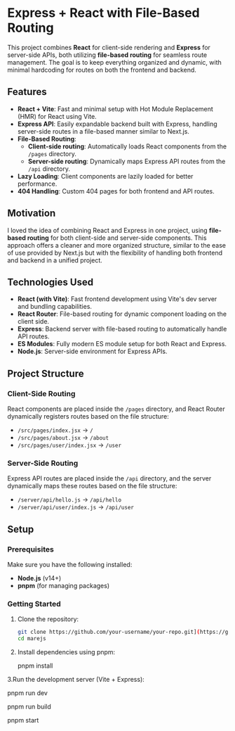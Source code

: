 # Express + React with File-Based Routing

This project combines **React** for client-side rendering and **Express** for server-side APIs, both utilizing **file-based routing** for seamless route management. The goal is to keep everything organized and dynamic, with minimal hardcoding for routes on both the frontend and backend.

## Features

- **React + Vite**: Fast and minimal setup with Hot Module Replacement (HMR) for React using Vite.
- **Express API**: Easily expandable backend built with Express, handling server-side routes in a file-based manner similar to Next.js.
- **File-Based Routing**:
  - **Client-side routing**: Automatically loads React components from the `/pages` directory.
  - **Server-side routing**: Dynamically maps Express API routes from the `/api` directory.
- **Lazy Loading**: Client components are lazily loaded for better performance.
- **404 Handling**: Custom 404 pages for both frontend and API routes.

## Motivation

I loved the idea of combining React and Express in one project, using **file-based routing** for both client-side and server-side components. This approach offers a cleaner and more organized structure, similar to the ease of use provided by Next.js but with the flexibility of handling both frontend and backend in a unified project.

## Technologies Used

- **React (with Vite)**: Fast frontend development using Vite's dev server and bundling capabilities.
- **React Router**: File-based routing for dynamic component loading on the client side.
- **Express**: Backend server with file-based routing to automatically handle API routes.
- **ES Modules**: Fully modern ES module setup for both React and Express.
- **Node.js**: Server-side environment for Express APIs.

## Project Structure


### Client-Side Routing

React components are placed inside the `/pages` directory, and React Router dynamically registers routes based on the file structure:

- `/src/pages/index.jsx` → `/`
- `/src/pages/about.jsx` → `/about`
- `/src/pages/user/index.jsx` → `/user`

### Server-Side Routing

Express API routes are placed inside the `/api` directory, and the server dynamically maps these routes based on the file structure:

- `/server/api/hello.js` → `/api/hello`
- `/server/api/user/index.js` → `/api/user`

## Setup

### Prerequisites

Make sure you have the following installed:

- **Node.js** (v14+)
- **pnpm** (for managing packages)

### Getting Started

1. Clone the repository:

   ```bash
   git clone https://github.com/your-username/your-repo.git](https://github.com/emadklenka/marejs.git)
   cd marejs

2. Install dependencies using pnpm:
   
   pnpm install

3.Run the development server (Vite + Express):

   pnpm run dev

   pnpm run build

   pnpm start




